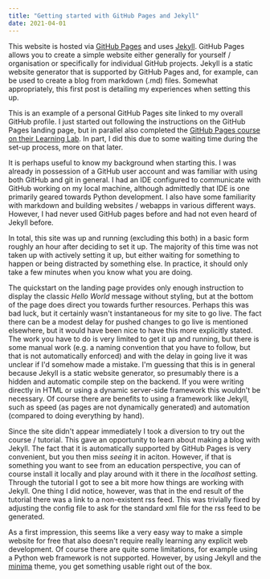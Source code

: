 ```yaml
---
title: "Getting started with GitHub Pages and Jekyll"
date: 2021-04-01
---
```

This website is hosted via [GitHub Pages](https://pages.github.com/) and uses [Jekyll](https://jekyllrb.com/).
GitHub Pages allows you to create a simple website either generally for yourself / organisation or specifically for individual GitHub projects. 
Jekyll is a static website generator that is supported by GitHub Pages and, for example, can be used to create a blog from markdown (.md) files.
Somewhat appropriately, this first post is detailing my experiences when setting this up.

This is an example of a personal GitHub Pages site linked to my overall GitHub profile.
I just started out following the instructions on the GitHub Pages landing page, but in parallel also completed the [GitHub Pages course on their Learning Lab](https://lab.github.com/githubtraining/github-pages).
In part, I did this due to some waiting time during the set-up process, more on that later.

It is perhaps useful to know my background when starting this.
I was already in possession of a GitHub user account and was familiar with using both GitHub and git in general.
I had an IDE configured to communicate with GitHub working on my local machine, although admittedly that IDE is one primarily geared towards Python development.
I also have some familiarity with markdown and building websites / webapps in various different ways.
However, I had never used GitHub pages before and had not even heard of Jekyll before.

In total, this site was up and running (excluding this both) in a basic form roughly an hour after deciding to set it up.
The majority of this time was not taken up with actively setting it up, but either waiting for something to happen or being distracted by something else.
In practice, it should only take a few minutes when you know what you are doing.

The quickstart on the landing page provides only enough instruction to display the classic *Hello World* message without styling, but at the bottom of the page does direct you towards further resources.
Perhaps this was bad luck, but it certainly wasn't instantaneous for my site to go live.
The fact there can be a modest delay for pushed changes to go live is mentioned elsewhere, but it would have been nice to have this more explicitly stated.
The work you have to do is very limited to get it up and running, but there is some manual work (e.g. a naming convention that you have to follow, but that is not automatically enforced) and with the delay in going live it was unclear if I'd somehow made a mistake.
I'm guessing that this is in general because Jekyll is a static website generator, so presumably there is a hidden and automatic compile step on the backend.
If you were writing directly in HTML or using a dynamic server-side framework this wouldn't be necessary.
Of course there are benefits to using a framework like Jekyll, such as speed (as pages are not dynamically generated) and automation (compared to doing everything by hand).

Since the site didn't appear immediately I took a diversion to try out the course / tutorial.
This gave an opportunity to learn about making a blog with Jekyll.
The fact that it is automatically supported by GitHub Pages is very convenient, but you then miss *seeing* it in aciton.
However, if that is something you want to see from an education perspective, you can of course install it locally and play around with it there in the *localhost* setting.
Through the tutorial I got to see a bit more how things are working with Jekyll.
One thing I did notice, however, was that in the end result of the tutorial there was a link to a non-existent rss feed.
This was trivially fixed by adjusting the config file to ask for the standard xml file for the rss feed to be generated.

As a first impression, this seems like a very easy way to make a simple website for free that also doesn't require really learning any explicit web development.
Of course there are quite some limitations, for example using a Python web framework is not supported.
However, by using Jekyll and the [minima](https://github.com/jekyll/minima) theme, you get something usable right out of the box.
